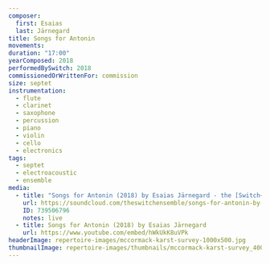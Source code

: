 ```yaml
---
composer:
  first: Esaias
  last: Järnegard
title: Songs for Antonin
movements:
duration: "17:00"
yearComposed: 2018
performedBySwitch: 2018
commissionedOrWrittenFor: commission
size: septet
instrumentation:
  - flute
  - clarinet
  - saxophone
  - percussion
  - piano
  - violin
  - cello
  - electronics
tags:
  - septet
  - electroacoustic
  - ensemble
media:
  - title: "Songs for Antonin (2018) by Esaias Järnegard - the [Switch~ Ensemble]"
    url: https://soundcloud.com/theswitchensemble/songs-for-antonin-by-esaias-jarnegard
    ID: 739506796
    notes: live
  - title: Songs for Antonin (2018) by Esaias Järnegard
    url: https://www.youtube.com/embed/hWkUkK8uVPk
headerImage: repertoire-images/mccormack-karst-survey-1000x500.jpg
thumbnailImage: repertoire-images/thumbnails/mccormack-karst-survey_400x200.jpg
---
```

